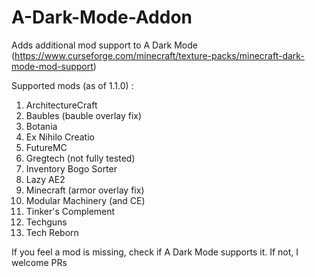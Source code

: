 # A-Dark-Mode-Addon
Adds additional mod support to A Dark Mode (https://www.curseforge.com/minecraft/texture-packs/minecraft-dark-mode-mod-support)

Supported mods (as of 1.1.0) : 
1. ArchitectureCraft
2. Baubles (bauble overlay fix)
3. Botania
4. Ex Nihilo Creatio
5. FutureMC
6. Gregtech (not fully tested)
7. Inventory Bogo Sorter
8. Lazy AE2
9. Minecraft (armor overlay fix)
10. Modular Machinery (and CE)
11. Tinker's Complement
12. Techguns
13. Tech Reborn

If you feel a mod is missing, check if A Dark Mode supports it. If not, I welcome PRs
